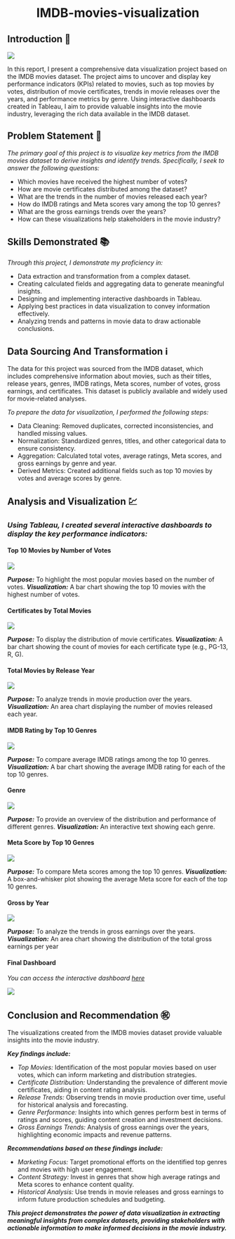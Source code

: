 # <p align = "center"> IMDB-movies-visualization </p>

## Introduction 🔰

![](https://github.com/paragon-tech001/IMDB-movies-visualization/blob/main/IMDB_Logo.png)

In this report, I present a comprehensive data visualization project based on the IMDB movies dataset. The project aims to uncover and display key performance indicators (KPIs) related to movies, such as top movies by votes, distribution of movie certificates, trends in movie releases over the years, and performance metrics by genre. Using interactive dashboards created in Tableau, I aim to provide valuable insights into the movie industry, leveraging the rich data available in the IMDB dataset.

## Problem Statement 💼

_The primary goal of this project is to visualize key metrics from the IMDB movies dataset to derive insights and identify trends. Specifically, I seek to answer the following questions:_
- Which movies have received the highest number of votes?
- How are movie certificates distributed among the dataset?
- What are the trends in the number of movies released each year?
- How do IMDB ratings and Meta scores vary among the top 10 genres?
- What are the gross earnings trends over the years?
- How can these visualizations help stakeholders in the movie industry?

## Skills Demonstrated :books: 

_Through this project, I demonstrate my proficiency in:_
- Data extraction and transformation from a complex dataset.
- Creating calculated fields and aggregating data to generate meaningful insights.
- Designing and implementing interactive dashboards in Tableau.
- Applying best practices in data visualization to convey information effectively.
- Analyzing trends and patterns in movie data to draw actionable conclusions.

## Data Sourcing And Transformation ℹ️

The data for this project was sourced from the IMDB dataset, which includes comprehensive information about movies, such as their titles, release years, genres, IMDB ratings, Meta scores, number of votes, gross earnings, and certificates. This dataset is publicly available and widely used for movie-related analyses.

_To prepare the data for visualization, I performed the following steps:_
- Data Cleaning: Removed duplicates, corrected inconsistencies, and handled missing values.
- Normalization: Standardized genres, titles, and other categorical data to ensure consistency.
- Aggregation: Calculated total votes, average ratings, Meta scores, and gross earnings by genre and year.
- Derived Metrics: Created additional fields such as top 10 movies by votes and average scores by genre.

## Analysis and Visualization 💹

### _Using Tableau, I created several interactive dashboards to display the key performance indicators:_

#### Top 10 Movies by Number of Votes

![](https://github.com/paragon-tech001/IMDB-movies-visualization/blob/main/Top_10_movies_by_number_of_votes.PNG)

**_Purpose:_** To highlight the most popular movies based on the number of votes.
**_Visualization:_** A bar chart showing the top 10 movies with the highest number of votes.

#### Certificates by Total Movies

![](https://github.com/paragon-tech001/IMDB-movies-visualization/blob/main/Certificates_by_total_movies.PNG)

**_Purpose:_** To display the distribution of movie certificates.
**_Visualization:_** A bar chart showing the count of movies for each certificate type (e.g., PG-13, R, G).

#### Total Movies by Release Year

![](https://github.com/paragon-tech001/IMDB-movies-visualization/blob/main/Total_movies_by_release_year.PNG)

**_Purpose:_** To analyze trends in movie production over the years.
**_Visualization:_** An area chart displaying the number of movies released each year.

#### IMDB Rating by Top 10 Genres

![](https://github.com/paragon-tech001/IMDB-movies-visualization/blob/main/IMDB_rating_by_top_10_genre.PNG)

**_Purpose:_** To compare average IMDB ratings among the top 10 genres.
**_Visualization:_** A bar chart showing the average IMDB rating for each of the top 10 genres.

#### Genre

![](https://github.com/paragon-tech001/IMDB-movies-visualization/blob/main/Genre.PNG)

**_Purpose:_** To provide an overview of the distribution and performance of different genres.
**_Visualization:_** An interactive text showing each genre.

#### Meta Score by Top 10 Genres
![](https://github.com/paragon-tech001/IMDB-movies-visualization/blob/main/Meta_score_by_top_10_genre.PNG)

**_Purpose:_** To compare Meta scores among the top 10 genres.
**_Visualization:_** A box-and-whisker plot showing the average Meta score for each of the top 10 genres.

#### Gross by Year

![](https://github.com/paragon-tech001/IMDB-movies-visualization/blob/main/Gross_by_year.PNG)

**_Purpose:_** To analyze the trends in gross earnings over the years.
**_Visualization:_** An area chart showing the distribution of the total gross earnings per year

#### Final Dashboard

_You can access the interactive dashboard [here](https://public.tableau.com/app/profile/azeez.olasupo/viz/IMDBmoviesdashboard_17116048650180/IMDBmoviesdashboard)_

![](https://github.com/paragon-tech001/IMDB-movies-visualization/blob/main/IMDB_movies_dashboard.png)

## Conclusion and Recommendation ㊗️
The visualizations created from the IMDB movies dataset provide valuable insights into the movie industry.

_**Key findings include:**_

- _Top Movies:_ Identification of the most popular movies based on user votes, which can inform marketing and distribution strategies.
- _Certificate Distribution:_ Understanding the prevalence of different movie certificates, aiding in content rating analysis.
- _Release Trends:_ Observing trends in movie production over time, useful for historical analysis and forecasting.
- _Genre Performance:_ Insights into which genres perform best in terms of ratings and scores, guiding content creation and investment decisions.
- _Gross Earnings Trends:_ Analysis of gross earnings over the years, highlighting economic impacts and revenue patterns.


_**Recommendations based on these findings include:**_


- _Marketing Focus:_ Target promotional efforts on the identified top genres and movies with high user engagement.
- _Content Strategy:_ Invest in genres that show high average ratings and Meta scores to enhance content quality.
- _Historical Analysis:_ Use trends in movie releases and gross earnings to inform future production schedules and budgeting.


**_This project demonstrates the power of data visualization in extracting meaningful insights from complex datasets, providing stakeholders with actionable information to make informed decisions in the movie industry._**





